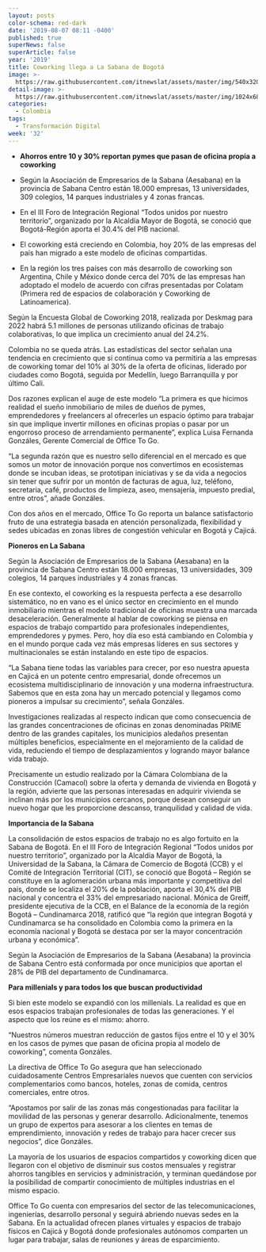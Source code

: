 ```yaml
---
layout: posts
color-schema: red-dark
date: '2019-08-07 08:11 -0400'
published: true
superNews: false
superArticle: false
year: '2019'
title: Coworking llega a La Sabana de Bogotá
image: >-
  https://raw.githubusercontent.com/itnewslat/assets/master/img/540x320/Luisa-Fernanda-Gonzales-p.jpg
detail-image: >-
  https://raw.githubusercontent.com/itnewslat/assets/master/img/1024x680/Luisa-Fernanda-Gonzales-g.jpg
categories:
  - Colombia
tags:
  - Transformación Digital
week: '32'
---
```

- **Ahorros entre 10 y 30% reportan pymes que pasan de oficina propia a coworking**

- Según la Asociación de Empresarios de la Sabana (Aesabana) en la provincia de Sabana Centro están 18.000 empresas, 13 universidades, 309 colegios, 14 parques industriales y 4 zonas francas. 
- En el III Foro de Integración Regional “Todos unidos por nuestro territorio”, organizado por la Alcaldía Mayor de Bogotá, se conoció que Bogotá-Región aporta el 30.4% del PIB nacional.
- El coworking está creciendo en Colombia, hoy 20% de las empresas del país han migrado a este modelo de oficinas compartidas.
- En la región los tres países con más desarrollo de coworking son Argentina, Chile y México donde cerca del 70% de las empresas han adoptado el modelo de acuerdo con cifras presentadas por Colatam (Primera red de espacios de colaboración y Coworking de Latinoamerica).
 
Según la Encuesta Global de Coworking 2018, realizada por Deskmag para 2022 habrá 5.1 millones de personas utilizando oficinas de trabajo colaborativas, lo que implica un crecimiento anual del 24.2%. 

Colombia no se queda atrás. Las estadísticas del sector señalan una tendencia en crecimiento que si continua como va permitiría a las empresas de coworking tomar del 10% al 30% de la oferta de oficinas, liderado por ciudades como Bogotá, seguida por Medellín, luego Barranquilla y por último Cali. 

Dos razones explican el auge de este modelo “La primera es que hicimos realidad el sueño inmobiliario de miles de dueños de pymes, emprendedores y freelancers al ofrecerles un espacio óptimo para trabajar sin que implique invertir millones en oficinas propias o pasar por un engorroso proceso de arrendamiento permanente”, explica Luisa Fernanda Gonzáles, Gerente Comercial de Office To Go. 

“La segunda razón que es nuestro sello diferencial en el mercado es que somos un motor de innovación porque nos convertimos en ecosistemas donde se incuban ideas, se prototipan iniciativas y se da vida a negocios sin tener que sufrir por un montón de facturas de agua, luz, teléfono, secretaria, café, productos de limpieza, aseo, mensajería, impuesto predial, entre otros”, añade Gonzáles.

Con dos años en el mercado, Office To Go reporta un balance satisfactorio fruto de una estrategia basada en atención personalizada, flexibilidad y sedes ubicadas en zonas libres de congestión vehicular en Bogotá y Cajicá. 
 
**Pioneros en La Sabana**

Según la Asociación de Empresarios de la Sabana (Aesabana) en la provincia de Sabana Centro están 18.000 empresas, 13 universidades, 309 colegios, 14 parques industriales y 4 zonas francas.

En ese contexto, el coworking es la respuesta perfecta a ese desarrollo sistemático, no en vano es el único sector en crecimiento en el mundo inmobiliario mientras el modelo tradicional de oficinas muestra una marcada desaceleración. 
Generalmente al hablar de coworking se piensa en espacios de trabajo compartido para profesionales independientes, emprendedores y pymes. Pero, hoy día eso está cambiando en Colombia y en el mundo porque cada vez más empresas líderes en sus sectores y multinacionales se están instalando en este tipo de espacios. 

“La Sabana tiene todas las variables para crecer, por eso nuestra apuesta en Cajicá en un potente centro empresarial, donde ofrecemos un ecosistema multidisciplinario de innovación y una moderna infraestructura. Sabemos que en esta zona hay un mercado potencial y llegamos como pioneros a impulsar su crecimiento”, señala Gonzáles. 

Investigaciones realizadas al respecto indican que como consecuencia de las grandes concentraciones de oficinas en zonas denominadas PRIME dentro de las grandes capitales, los municipios aledaños presentan múltiples beneficios, especialmente en el mejoramiento de la calidad de vida, reduciendo el tiempo de desplazamientos y logrando mayor balance vida trabajo. 

Precisamente un estudio realizado por la Cámara Colombiana de la Construcción (Camacol) sobre la oferta y demanda de vivienda en Bogotá y la región, advierte que las personas interesadas en adquirir vivienda se inclinan más por los municipios cercanos, porque desean conseguir un nuevo hogar que les proporcione descanso, tranquilidad y calidad de vida.

**Importancia de la Sabana**

La consolidación de estos espacios de trabajo no es algo fortuito en la Sabana de Bogotá. En el III Foro de Integración Regional “Todos unidos por nuestro territorio”, organizado por la Alcaldía Mayor de Bogotá, la Universidad de la Sabana, la Cámara de Comercio de Bogotá (CCB) y el Comité de Integración Territorial (CIT), se conoció que Bogotá – Región se constituye en la aglomeración urbana más importante y competitiva del país, donde se localiza el 20% de la población, aporta el 30,4% del PIB nacional y concentra el 33% del empresariado nacional. 
Mónica de Greiff, presidente ejecutiva de la CCB, en el Balance de la economía de la región Bogotá – Cundinamarca 2018, ratificó que “la región que integran Bogotá y Cundinamarca se ha consolidado en Colombia como la primera en la economía nacional y Bogotá se destaca por ser la mayor concentración urbana y económica”.

Según la Asociación de Empresarios de la Sabana (Aesabana) la provincia de Sabana Centro está conformada por once municipios que aportan el 28% de PIB del departamento de Cundinamarca.
 
**Para millenials y para todos los que buscan productividad**

Si bien este modelo se expandió con los millenials. La realidad es que en esos espacios trabajan profesionales de todas las generaciones. Y el aspecto que los reúne es el mismo: ahorro.

“Nuestros números muestran reducción de gastos fijos entre el 10 y el 30% en los casos de pymes que pasan de oficina propia al modelo de coworking”, comenta Gonzáles.   

La directiva de Office To Go asegura que han seleccionado cuidadosamente Centros Empresariales nuevos que cuenten con servicios complementarios como bancos, hoteles, zonas de comida, centros comerciales, entre otros.

“Apostamos por salir de las zonas más congestionadas para facilitar la movilidad de las personas y generar desarrollo. Adicionalmente, tenemos un grupo de expertos para asesorar a los clientes en temas de emprendimiento, innovación y redes de trabajo para hacer crecer sus negocios”, dice Gonzáles.

La mayoría de los usuarios de espacios compartidos y coworking dicen que llegaron con el objetivo de disminuir sus costos mensuales y registrar ahorros tangibles en servicios y administración, y terminan quedándose por la posibilidad de compartir conocimiento de múltiples industrias en el mismo espacio. 

Office To Go cuenta con empresarios del sector de las telecomunicaciones, ingenierías, desarrollo personal y seguirá abriendo nuevas sedes en la Sabana. En la actualidad ofrecen planes virtuales y espacios de trabajo físicos en Cajicá y Bogotá donde profesionales autónomos comparten un lugar para trabajar, salas de reuniones y áreas de esparcimiento. 